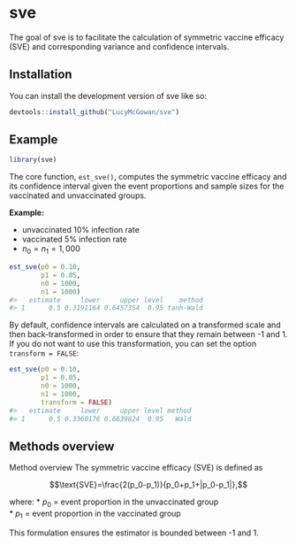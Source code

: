 
<!-- README.md is generated from README.Rmd. Please edit that file -->

# sve

The goal of sve is to facilitate the calculation of symmetric vaccine
efficacy (SVE) and corresponding variance and confidence intervals.

## Installation

You can install the development version of sve like so:

``` r
devtools::install_github("LucyMcGowan/sve")
```

## Example

``` r
library(sve)
```

The core function, `est_sve()`, computes the symmetric vaccine efficacy
and its confidence interval given the event proportions and sample sizes
for the vaccinated and unvaccinated groups.

**Example:**

- unvaccinated 10% infection rate  
- vaccinated 5% infection rate  
- $n_0=n_1=1,000$

``` r
est_sve(p0 = 0.10, 
        p1 = 0.05, 
        n0 = 1000, 
        n1 = 1000)
#>   estimate     lower     upper level    method
#> 1      0.5 0.3191164 0.6457354  0.95 tanh-Wald
```

By default, confidence intervals are calculated on a transformed scale
and then back-transformed in order to ensure that they remain between -1
and 1. If you do not want to use this transformation, you can set the
option `transform = FALSE`:

``` r
est_sve(p0 = 0.10, 
        p1 = 0.05, 
        n0 = 1000, 
        n1 = 1000,
        transform = FALSE)
#>   estimate     lower     upper level method
#> 1      0.5 0.3360176 0.6639824  0.95   Wald
```

## Methods overview

Method overview The symmetric vaccine efficacy (SVE) is defined as

$$\text{SVE}=\frac{2(p_0-p_1)}{p_0+p_1+|p_0-p_1|},$$

where: \* $p_0$ = event proportion in the unvaccinated group  
\* $p_1$ = event proportion in the vaccinated group

This formulation ensures the estimator is bounded between -1 and 1.
